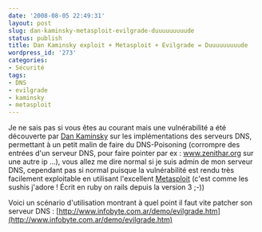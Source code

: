 ```yaml
---
date: '2008-08-05 22:49:31'
layout: post
slug: dan-kaminsky-metasploit-evilgrade-duuuuuuuuude
status: publish
title: Dan Kaminsky exploit + Metasploit + Evilgrade = Duuuuuuuuude
wordpress_id: '273'
categories:
- Sécurité
tags:
- DNS
- evilgrade
- kaminsky
- metasploit
---
```


Je ne sais pas si vous êtes au courant mais une vulnérabilité a été découverte par [Dan Kaminsky](http://www.doxpara.com/) sur les implémentations des serveurs DNS, permettant à un petit malin de faire du DNS-Poisoning (corrompre des entrées d'un serveur DNS, pour faire pointer par ex : www.zenithar.org sur une autre ip ...), vous allez me dire normal si je suis admin de mon serveur DNS, cependant pas si normal puisque la vulnérabilité est rendu très facilement exploitable en utilisant l'excellent [Metasploit](http://www.metasploit.com/) (c'est comme les sushis j'adore ! Écrit en ruby on rails depuis la version 3 ;-))

Voici un scénario d'utilisation montrant à quel point il faut vite patcher son serveur DNS :
[http://www.infobyte.com.ar/demo/evilgrade.htm](http://www.infobyte.com.ar/demo/evilgrade.htm)

